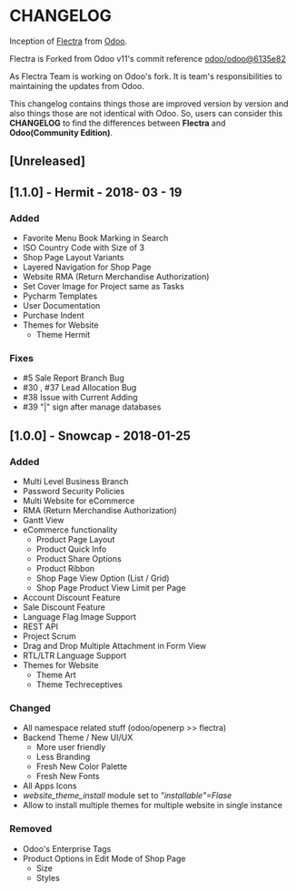 # CHANGELOG

Inception of [Flectra](https://flectrahq.com/) from [Odoo](https://www.odoo.com/).

Flectra is Forked from Odoo v11's commit reference [odoo/odoo@6135e82](https://github.com/odoo/odoo/commit/6135e82d735d5eb3af914f4a838468f6dc33e51d)

As Flectra Team is working on Odoo's fork. It is team's responsibilities to maintaining the updates from Odoo.

This changelog contains things those are improved version by version and also things those are not identical with Odoo.
So, users can consider this **CHANGELOG** to find the differences between **Flectra** and **Odoo(Community Edition)**.

## [Unreleased]

## [1.1.0] - Hermit - 2018- 03 - 19
### Added
- Favorite Menu Book Marking in Search
- ISO Country Code with Size of 3
- Shop Page Layout Variants
- Layered Navigation for Shop Page
- Website RMA (Return Merchandise Authorization)
- Set Cover Image for Project same as Tasks
- Pycharm Templates
- User Documentation
- Purchase Indent
- Themes for Website
    - Theme Hermit

### Fixes
- #5 Sale Report Branch Bug
- #30 , #37 Lead Allocation Bug
- #38 Issue with Current Adding  
- #39 "|" sign after manage databases

## [1.0.0] - Snowcap - 2018-01-25
### Added
- Multi Level Business Branch
- Password Security Policies
- Multi Website for eCommerce
- RMA (Return Merchandise Authorization)
- Gantt View
- eCommerce functionality
    - Product Page Layout
    - Product Quick Info
    - Product Share Options
    - Product Ribbon
    - Shop Page View Option (List / Grid)
    - Shop Page Product View Limit per Page 
- Account Discount Feature
- Sale Discount Feature
- Language Flag Image Support
- REST API
- Project Scrum
- Drag and Drop Multiple Attachment in Form View
- RTL/LTR Language Support
- Themes for Website
    - Theme Art
    - Theme Techreceptives

### Changed
- All namespace related stuff (odoo/openerp >> flectra)
- Backend Theme / New UI/UX
    - More user friendly
    - Less Branding
    - Fresh New Color Palette
    - Fresh New Fonts
- All Apps Icons
- _website_theme_install_ module set to _"installable"=Flase_
- Allow to install multiple themes for multiple website in single instance

### Removed
- Odoo's Enterprise Tags
- Product Options in Edit Mode of Shop Page
    - Size
    - Styles
